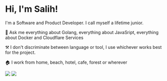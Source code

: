 # Hi, I'm Salih!

I'm a Software and Product Developer. I call myself a lifetime junior.

💬 Ask me everything about Golang, everything about JavaSript, everything about Docker and Cloudflare Services

⚒️ I don't discriminate between language or tool, I use whichever works best for the project.

🏠 I work from home, beach, hotel, cafe, forest or wherever

<picture>
  <source
    srcset="https://github-readme-stats.vercel.app/api?username=9ssi7&show_icons=true&theme=dark&hide_border=true&border_radius=10"
    media="(prefers-color-scheme: dark)"
  />
  <source
    srcset="https://github-readme-stats.vercel.app/api?username=9ssi7&show_icons=true&hide_border=true&border_radius=10"
    media="(prefers-color-scheme: light), (prefers-color-scheme: no-preference)"
  />
  <img src="https://github-readme-stats.vercel.app/api?username=9ssi7&show_icons=true&hide_border=true&border_radius=10" />
</picture>

<picture>
  <source
    srcset="https://github-readme-streak-stats.herokuapp.com?user=9ssi7&theme=dark&hide_border=true&border_radius=10"
    media="(prefers-color-scheme: dark)"
  />
  <source
    srcset="https://github-readme-streak-stats.herokuapp.com?user=9ssi7&hide_border=true&border_radius=10"
    media="(prefers-color-scheme: light), (prefers-color-scheme: no-preference)"
  />
  <img src="https://github-readme-streak-stats.herokuapp.com?user=9ssi7&hide_border=true&border_radius=10" />
</picture>
